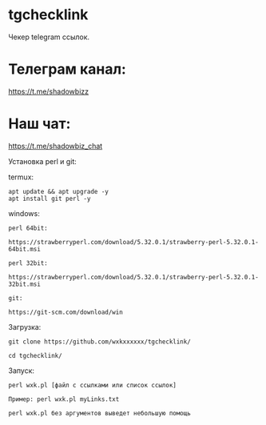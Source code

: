 # tgchecklink

Чекер telegram ссылок.

# Телеграм канал:
https://t.me/shadowbizz

# Наш чат:
https://t.me/shadowbiz_chat

Установка perl и git:

  termux:

    apt update && apt upgrade -y
    apt install git perl -y

  windows:

    perl 64bit:

    https://strawberryperl.com/download/5.32.0.1/strawberry-perl-5.32.0.1-64bit.msi
           
    perl 32bit: 

    https://strawberryperl.com/download/5.32.0.1/strawberry-perl-5.32.0.1-32bit.msi
   
    git:

    https://git-scm.com/download/win

Загрузка:

    git clone https://github.com/wxkxxxxxx/tgchecklink/
 
    cd tgchecklink/

Запуск:

    perl wxk.pl [файл с ссылками или список ссылок]
    
    Пример: perl wxk.pl myLinks.txt

    perl wxk.pl без аргументов выведет небольшую помощь
